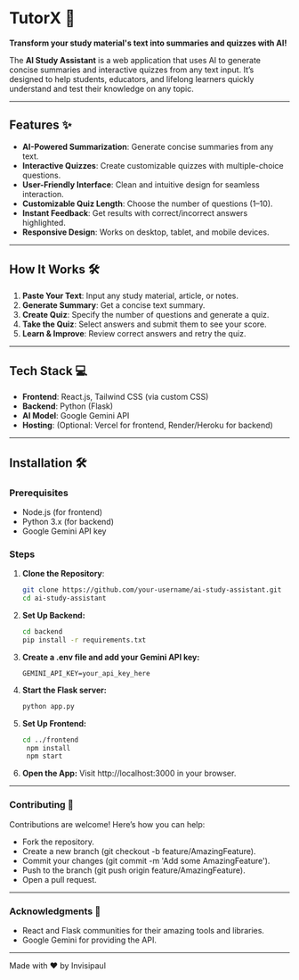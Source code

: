 # TutorX 🚀


**Transform your study material's text into summaries and quizzes with AI!**

The **AI Study Assistant** is a web application that uses AI to generate concise summaries and interactive quizzes from any text input. It’s designed to help students, educators, and lifelong learners quickly understand and test their knowledge on any topic.


---

## Features ✨

- **AI-Powered Summarization**: Generate concise summaries from any text.
- **Interactive Quizzes**: Create customizable quizzes with multiple-choice questions.
- **User-Friendly Interface**: Clean and intuitive design for seamless interaction.
- **Customizable Quiz Length**: Choose the number of questions (1–10).
- **Instant Feedback**: Get results with correct/incorrect answers highlighted.
- **Responsive Design**: Works on desktop, tablet, and mobile devices.

---

## How It Works 🛠️

1. **Paste Your Text**: Input any study material, article, or notes.
2. **Generate Summary**: Get a concise text summary.
3. **Create Quiz**: Specify the number of questions and generate a quiz.
4. **Take the Quiz**: Select answers and submit them to see your score.
5. **Learn & Improve**: Review correct answers and retry the quiz.

---

## Tech Stack 💻

- **Frontend**: React.js, Tailwind CSS (via custom CSS)
- **Backend**: Python (Flask)
- **AI Model**: Google Gemini API
- **Hosting**: (Optional: Vercel for frontend, Render/Heroku for backend)

---

## Installation 🛠️

### Prerequisites
- Node.js (for frontend)
- Python 3.x (for backend)
- Google Gemini API key

### Steps

1. **Clone the Repository**:
   ```bash
   git clone https://github.com/your-username/ai-study-assistant.git
   cd ai-study-assistant
2. **Set Up Backend:**
     ```bash
    cd backend
    pip install -r requirements.txt
3. **Create a .env file and add your Gemini API key:**
      ```env
      GEMINI_API_KEY=your_api_key_here
4. **Start the Flask server:**
    ```bash
    python app.py
5. **Set Up Frontend:**
   ```bash
   cd ../frontend
    npm install
    npm start
6. **Open the App:**
    Visit http://localhost:3000 in your browser.
---
### Contributing 🤝
Contributions are welcome! Here’s how you can help:

- Fork the repository.
- Create a new branch (git checkout -b feature/AmazingFeature).
- Commit your changes (git commit -m 'Add some AmazingFeature').
- Push to the branch (git push origin feature/AmazingFeature).
- Open a pull request.

---
### Acknowledgments 🙏
- React and Flask communities for their amazing tools and libraries.
- Google Gemini for providing the API.

---
Made with ❤️ by Invisipaul





   



